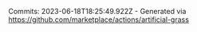 Commits: 2023-06-18T18:25:49.922Z - Generated via https://github.com/marketplace/actions/artificial-grass
<br>
